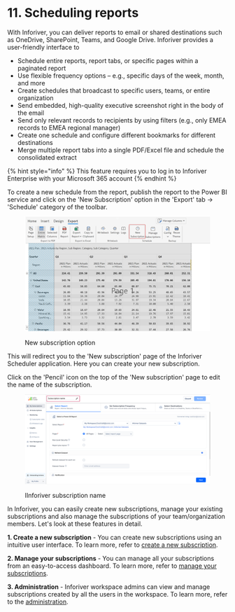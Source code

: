 # 11. Scheduling reports

With Inforiver, you can deliver reports to email or shared destinations such as OneDrive, SharePoint, Teams, and Google Drive​​. Inforiver provides a user-friendly interface to&#x20;

* Schedule entire reports, report tabs, or specific pages within a paginated report​
* Use flexible frequency options – e.g., specific days of the week, month, and more​
* Create schedules that broadcast to specific users, teams, or entire organization​
* Send embedded, high-quality executive screenshot right in the body of the email
* Send only relevant records to recipients by using filters (e.g., only EMEA records to EMEA regional manager)
* Create one schedule and configure different bookmarks for different destinations
* Merge multiple report tabs into a single PDF/Excel file and schedule the consolidated extract

{% hint style="info" %}
This feature requires you to log in to Inforiver Enterprise with your Microsoft 365 account
{% endhint %}

To create a new schedule from the report, publish the report to the Power BI service and click on the 'New Subscription' option in the 'Export' tab -> 'Schedule' category of the toolbar.

<figure><img src="../../.gitbook/assets/new subscription.png" alt=""><figcaption><p>New subscription option</p></figcaption></figure>

This will redirect you to the 'New subscription' page of the Inforiver Scheduler application. Here you can create your new subscription.&#x20;

Click on the 'Pencil' icon on the top of the 'New subscription' page to edit the name of the subscription.

<figure><img src="../../.gitbook/assets/subscription-name (1).png" alt=""><figcaption><p>IInforiver subscription name</p></figcaption></figure>

In Inforiver, you can easily create new subscriptions, manage your existing subscriptions and also manage the subscriptions of your team/organization members. Let's look at these features in detail.

**1. Create a new subscription** - You can create new subscriptions using an intuitive user interface. To learn more, refer to [create a new subscription](create-new-subscription/select-a-report.md).

**2. Manage your subscriptions** - You can manage all your subscriptions from an easy-to-access dashboard. To learn more, refer to [manage your subscriptions](manage-your-subscriptions.md).

**3. Administration** - Inforiver workspace admins can view and manage subscriptions created by all the users in the workspace. To learn more, refer to the [administration](administration.md).
